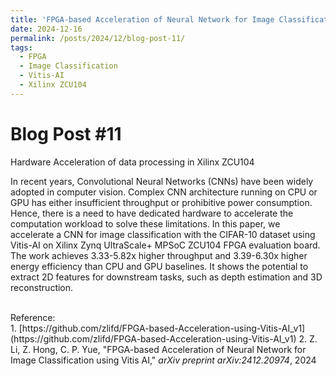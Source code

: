 ```yaml
---
title: 'FPGA-based Acceleration of Neural Network for Image Classification using Vitis AI'
date: 2024-12-16
permalink: /posts/2024/12/blog-post-11/
tags:
  - FPGA
  - Image Classification
  - Vitis-AI
  - Xilinx ZCU104
---
```


Blog Post #11
======
Hardware Acceleration of data processing in Xilinx ZCU104


In recent years, Convolutional Neural Networks (CNNs) have been widely adopted in computer vision. Complex CNN architecture running on CPU or GPU has either insufficient throughput or prohibitive power consumption. Hence, there is a need to have dedicated hardware to accelerate the computation workload to solve these limitations. In this paper, we accelerate a CNN for image classification with the CIFAR-10 dataset using Vitis-AI on Xilinx Zynq UltraScale+ MPSoC ZCU104 FPGA evaluation board. The work achieves 3.33-5.82x higher throughput and 3.39-6.30x higher energy efficiency than CPU and GPU baselines. It shows the potential to extract 2D features for downstream tasks, such as depth estimation and 3D reconstruction.




<br>
Reference:
<br>
1.  [https://github.com/zlifd/FPGA-based-Acceleration-using-Vitis-AI_v1](https://github.com/zlifd/FPGA-based-Acceleration-using-Vitis-AI_v1)
2.  Z. Li, Z. Hong, C. P. Yue, "FPGA-based Acceleration of Neural Network for Image Classification using Vitis AI," <i>arXiv preprint arXiv:2412.20974</i>, 2024

